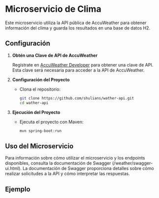 # Microservicio de Clima

Este microservicio utiliza la API pública de AccuWeather para obtener información del clima y guarda los resultados en una base de datos H2.

## Configuración

1. **Obtén una Clave de API de AccuWeather**

   Regístrate en [AccuWeather Developer](https://developer.accuweather.com/) para obtener una clave de API. Esta clave será necesaria para acceder a la API de AccuWeather.

2. **Configuración del Proyecto**

   - Clona el repositorio:

     ```bash
     git clone https://github.com/shulians/wather-api.git
     cd wather-api
     ```

3. **Ejecución del Proyecto**

   - Ejecuta el proyecto con Maven:

     ```bash
     mvn spring-boot:run
     ```

## Uso del Microservicio

Para información sobre cómo utilizar el microservicio y los endpoints disponibles, consulta la documentación de Swagger (/weather/swagger-ui.html). La documentación de Swagger proporciona detalles sobre cómo realizar solicitudes a la API y cómo interpretar las respuestas.


## Ejemplo
